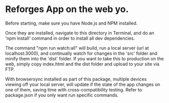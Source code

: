 # Reforges App on the web yo.

Before starting, make sure you have Node.js and NPM installed.

Once they are installed, navigate to this directory in Terminal, and do an 'npm install' command in order to install
all dev dependencies.

The command "npm run watch:all" will build, run a local server (url at localhost:3000), and continually watch for changes in the 'src' folder and minify them into the 'dist' folder. If you want to take this to production on the web, simply copy index.html and the dist folder and upload to your site via FTP.

With browsersync installed as part of this package, multiple devices viewing off your local server, will update if the state of the app changes on one of them, saving time with cross-compatibility testing. Refer to package.json if you only want run specific commands.

